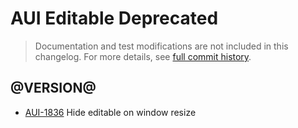 # AUI Editable Deprecated

> Documentation and test modifications are not included in this changelog. For more details, see [full commit history](https://github.com/liferay/alloy-ui/commits/master/src/aui-editable).

## @VERSION@

* [AUI-1836](https://issues.liferay.com/browse/AUI-1836) Hide editable on window resize